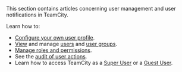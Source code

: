 [//]: # (title: Managing Users and Roles)
[//]: # (auxiliary-id: Managing Users and Roles;Managing User Accounts, Groups and Permissions)

This section contains articles concerning user management and user notifications in TeamCity.

Learn how to:
* [Configure your own user profile](configuring-your-user-profile.md).
* [View](viewing-users-and-user-groups.md) and manage [users](creating-and-managing-users.md) and [user groups](creating-and-managing-user-groups.md).
* [Manage roles and permissions](managing-roles-and-permissions.md).
* See the [audit of user actions](tracking-user-actions.md).
* Learn how to access TeamCity as a [Super User](super-user.md) or a [Guest User](guest-user.md).